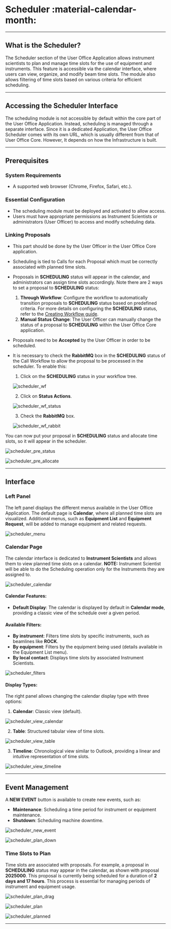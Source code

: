 # Scheduler :material-calendar-month:

_________________________________________________________________________________________________________

## What is the Scheduler?

The Scheduler section of the User Office Application allows instrument scientists to plan and manage time slots for the use of equipment and instruments. This feature is accessible via the calendar interface, where users can view, organize, and modify beam time slots. The module also allows filtering of time slots based on various criteria for efficient scheduling.  

_________________________________________________________________________________________________________

## Accessing the Scheduler Interface

The scheduling module is not accessible by default within the core part of the User Office Application. Instead, scheduling is managed through a separate interface. Since it is a dedicated Application, the User Office Scheduler comes with its own URL, which is usually different from that of User Office Core. However, It depends on how the Infrastructure is built.

_________________________________________________________________________________________________________

## Prerequisites

### System Requirements
- A supported web browser (Chrome, Firefox, Safari, etc.).

### Essential Configuration
- The scheduling module must be deployed and activated to allow access.
- Users must have appropriate permissions as Instrument Scientists or administrators (User Officer) to access and modify scheduling data.

### Linking Proposals
- This part should be done by the User Officer in the User Office Core application.
- Scheduling is tied to Calls for each Proposal which must be correctly associated with planned time slots.
- Proposals in **SCHEDULING** status will appear in the calendar, and administrators can assign time slots accordingly. Note there are 2 ways to set a proposal to **SCHEDULING** status:
  1. **Through Workflow**: Configure the workflow to automatically transition proposals to **SCHEDULING** status based on predefined criteria. For more details on configuring the **SCHEDULING** status, refer to the [Creating Workflow guide](../user-guide/user-officer/creating_workflow.md).
  2. **Manual Status Change**: The User Officer can manually change the status of a proposal to **SCHEDULING** within the User Office Core application.
- Proposals need to be **Accepted** by the User Officer in order to be scheduled.
- It is necessary to check the **RabbitMQ** box in the **SCHEDULING** status of the Call Workflow to allow the proposal to be processed in the scheduler. To enable this:
  1. Click on the **SCHEDULING** status in your workflow tree.

    ![scheduler_wf](../assets/images/scheduler_wf.png)

  2. Click on **Status Actions**.

    ![scheduler_wf_status](../assets/images/scheduler_wf_status.png)

  3. Check the **RabbitMQ** box.

    ![scheduler_wf_rabbit](../assets/images/scheduler_wf_rabbit.png)

You can now put your proposal in **SCHEDULING** status and allocate time slots, so it will appear in the scheduler.

![scheduler_pre_status](../assets/images/scheduler_pre_status.png)

![scheduler_pre_allocate](../assets/images/scheduler_pre_allocate.png)



_________________________________________________________________________________________________________

## Interface

### Left Panel
The left panel displays the different menus available in the User Office Application. The default page is **Calendar**, where all planned time slots are visualized. Additional menus, such as **Equipment List** and **Equipment Request**, will be added to manage equipment and related requests.

![scheduler_menu](../assets/images/scheduler_menu.png)

### Calendar Page
The calendar interface is dedicated to **Instrument Scientists** and allows them to view planned time slots on a calendar.
**NOTE:** Instrument Scientist will be able to do the Scheduling operation only for the Instruments they are assigned to.

![scheduler_calendar](../assets/images/scheduler_calendar.png)

#### Calendar Features:
- **Default Display**: The calendar is displayed by default in **Calendar mode**, providing a classic view of the schedule over a given period.

#### Available Filters:
- **By instrument**: Filters time slots by specific instruments, such as beamlines like **ROCK**.
- **By equipment**: Filters by the equipment being used (details available in the Equipment List menu).
- **By local contact**: Displays time slots by associated Instrument Scientists.

![scheduler_filters](../assets/images/scheduler_filters.png)

#### Display Types:
The right panel allows changing the calendar display type with three options:
1. **Calendar**: Classic view (default).

![scheduler_view_calendar](../assets/images/scheduler_view_calendar.png)

2. **Table**: Structured tabular view of time slots.

![scheduler_view_table](../assets/images/scheduler_view_table.png)

3. **Timeline**: Chronological view similar to Outlook, providing a linear and intuitive representation of time slots.

![scheduler_view_timeline](../assets/images/scheduler_view_timeline.png)

_________________________________________________________________________________________________________

## Event Management

A **NEW EVENT** button is available to create new events, such as:
- **Maintenance**: Scheduling a time period for instrument or equipment maintenance.
- **Shutdown**: Scheduling machine downtime.

![scheduler_new_event](../assets/images/scheduler_new_event.png)

![scheduler_plan_down](../assets/images/scheduler_plan_down.png)

### Time Slots to Plan
Time slots are associated with proposals. For example, a proposal in **SCHEDULING** status may appear in the calendar, as shown with proposal **2025000**. This proposal is currently being scheduled for a duration of **2 days and 17 hours**. This process is essential for managing periods of instrument and equipment usage.

![scheduler_plan_drag](../assets/images/scheduler_plan_drag.png)

![scheduler_plan](../assets/images/scheduler_plan.png)

![scheduler_planned](../assets/images/scheduler_planned.png)

_________________________________________________________________________________________________________

